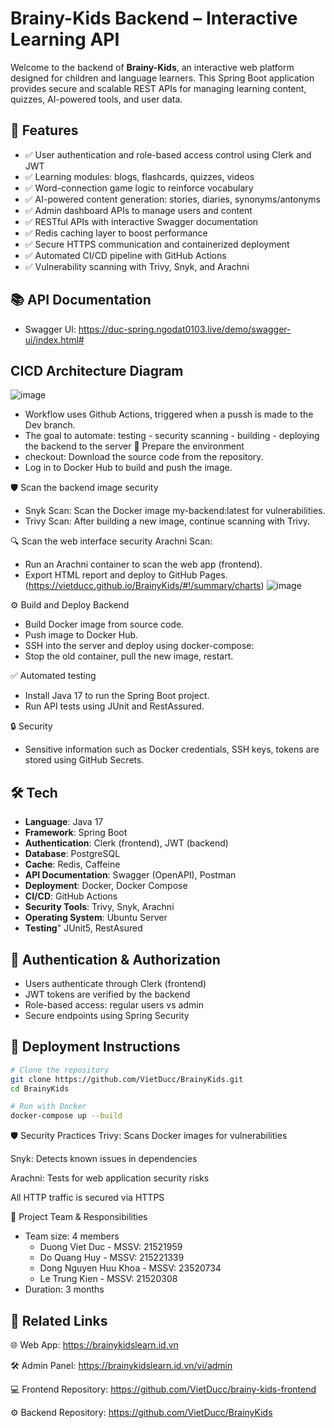 # Brainy-Kids Backend – Interactive Learning API

Welcome to the backend of **Brainy-Kids**, an interactive web platform designed for children and language learners. This Spring Boot application provides secure and scalable REST APIs for managing learning content, quizzes, AI-powered tools, and user data.

## 🚀 Features

- ✅ User authentication and role-based access control using Clerk and JWT
- ✅ Learning modules: blogs, flashcards, quizzes, videos
- ✅ Word-connection game logic to reinforce vocabulary
- ✅ AI-powered content generation: stories, diaries, synonyms/antonyms
- ✅ Admin dashboard APIs to manage users and content
- ✅ RESTful APIs with interactive Swagger documentation
- ✅ Redis caching layer to boost performance
- ✅ Secure HTTPS communication and containerized deployment
- ✅ Automated CI/CD pipeline with GitHub Actions
- ✅ Vulnerability scanning with Trivy, Snyk, and Arachni

## 📚 API Documentation

- Swagger UI: https://duc-spring.ngodat0103.live/demo/swagger-ui/index.html#

## CICD Architecture Diagram
![image](https://github.com/user-attachments/assets/cabd97dc-9461-4743-9b1a-a34705bb57ea)
- Workflow uses Github Actions, triggered when a pussh is made to the Dev branch.
- The goal to automate: testing - security scanning - building - deploying the backend to the server
🧱 Prepare the environment
- checkout: Download the source code from the repository.
- Log in to Docker Hub to build and push the image.

🛡️ Scan the backend image security
- Snyk Scan: Scan the Docker image my-backend:latest for vulnerabilities.
- Trivy Scan: After building a new image, continue scanning with Trivy.

🔍 Scan the web interface security
Arachni Scan:
- Run an Arachni container to scan the web app (frontend).
- Export HTML report and deploy to GitHub Pages. (https://vietducc.github.io/BrainyKids/#!/summary/charts)
![image](https://github.com/user-attachments/assets/458836ce-8a14-499e-95c3-530a90de6b9d)

⚙️ Build and Deploy Backend
- Build Docker image from source code.
- Push image to Docker Hub.
- SSH into the server and deploy using docker-compose:
- Stop the old container, pull the new image, restart.

✅ Automated testing
- Install Java 17 to run the Spring Boot project.
- Run API tests using JUnit and RestAssured.

🔒 Security
- Sensitive information such as Docker credentials, SSH keys, tokens are stored using GitHub Secrets.
## 🛠️ Tech

- **Language**: Java 17
- **Framework**: Spring Boot
- **Authentication**: Clerk (frontend), JWT (backend)
- **Database**: PostgreSQL
- **Cache**: Redis, Caffeine
- **API Documentation**: Swagger (OpenAPI), Postman
- **Deployment**: Docker, Docker Compose
- **CI/CD**: GitHub Actions
- **Security Tools**: Trivy, Snyk, Arachni
- **Operating System**: Ubuntu Server
- **Testing**" JUnit5, RestAsured

## 🔐 Authentication & Authorization

- Users authenticate through Clerk (frontend)
- JWT tokens are verified by the backend
- Role-based access: regular users vs admin
- Secure endpoints using Spring Security

## 🚢 Deployment Instructions

```bash
# Clone the repository
git clone https://github.com/VietDucc/BrainyKids.git
cd BrainyKids

# Run with Docker
docker-compose up --build
 ```
🛡️ Security Practices
Trivy: Scans Docker images for vulnerabilities

Snyk: Detects known issues in dependencies

Arachni: Tests for web application security risks

All HTTP traffic is secured via HTTPS

👥 Project Team & Responsibilities
- Team size: 4 members
  + Duong Viet Duc - MSSV: 21521959
  + Do Quang Huy - MSSV: 215221339
  + Dong Nguyen Huu Khoa - MSSV: 23520734
  + Le Trung Kien - MSSV: 21520308
- Duration: 3 months

## 🔗 Related Links
🌐 Web App: https://brainykidslearn.id.vn

🛠️ Admin Panel: https://brainykidslearn.id.vn/vi/admin

💻 Frontend Repository: https://github.com/VietDucc/brainy-kids-frontend

⚙️ Backend Repository: https://github.com/VietDucc/BrainyKids
